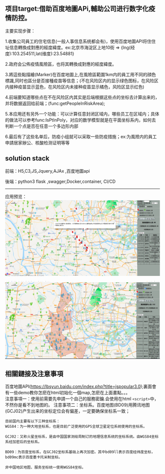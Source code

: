 ## 项目target:借助百度地圖APi,輔助公司进行数字化疫情防控。  
  
主要实现步骤：  

1.收集公司員工的住宅信息(一般人事信息系统都会有)，使用百度地圖API将住住址信息轉換成對應的經度緯度。ex:北京市海淀区上地10街 => {lng(经度):103.254511,lat(维度):23.54881}  
  
2.政府会公佈疫情風險區，也将其轉換成對應的經度緯度。  
  
3.將這些點描繪(Marker)在百度地圖上,在風險區範圍1km内的員工用不同的顔色標識,同时也區分是否接種疫苗等信息；(不在风险区内的显示绿色图标，在风险区内接种疫苗显示蓝色，在风险区内未接种疫苗显示橘色，风险区显示红色)  
  
4.前端要知道哪些点在不在风险区内其实是后端根据这些点的坐标去计算出来的，并将数据返回给前端；(func:getPeopleInRiskArea);  
  
5.本应用还有另外一个功能：可以计算任意封闭区域内，哪些员工在区域内；具体的做法可以参考func:IsPtInPoly，对应的数学模型就是在平面坐标系内，如何去判断一个点是否在任意一个多边形内部  
  
6.最后有了这些名单后，防疫小组就可以采取一些防疫措施；ex:为風險内的員工申請居家辦公、核酸检测证明等等  
  
## solution stack
前端：H5,C3,JS,Jquery,AJAx ,百度地圖api  
  
後端：python3 flask ,swagger,Docker,container, CI/CD 

---

应用预览：
![Image text](https://github.com/qiaojianjunjojo/baidumap_covid19/blob/master/Covid19_map_web/images/1.PNG)

  
![Image text](https://github.com/qiaojianjunjojo/baidumap_covid19/blob/master/Covid19_map_web/images/2.PNG)
## 相關鏈接及注意事項
百度地圖API(https://lbsyun.baidu.com/index.php?title=jspopular3.0);裏面會有一些demo教你怎麽在html初始化一個map,怎麽在上面畫點。。。  
注意事項一：使用前需要先申請一个自己的服務密鑰.会使用在html ```<script>```中，不然你是看不到地图的。
注意事项二：坐标系。百度地图(BD09)用腾讯地图(GCJ02)产生出来的坐标定位会有偏差，一定要确保坐标系一致；
```
目前国内主要有以下三种坐标系：
WGS84：为一种大地坐标系，也是目前广泛使用的GPS全球卫星定位系统使用的坐标系。

GCJ02：又称火星坐标系，是由中国国家测绘局制订的地理信息系统的坐标系统。由WGS84坐标系经加密后的坐标系。

BD09：为百度坐标系，在GCJ02坐标系基础上再次加密。其中bd09ll表示百度经纬度坐标，bd09mc表示百度墨卡托米制坐标。

非中国地区地图，服务坐标统一使用WGS84坐标。
```

